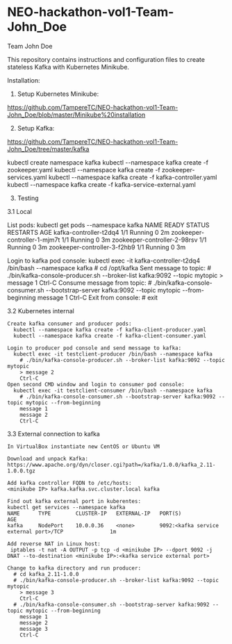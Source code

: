 # NEO-hackathon-vol1-Team-John_Doe
Team John Doe


This repository contains instructions and configuration files to create stateless Kafka with Kubernetes Minikube.

Installation:

1. Setup Kubernetes Minikube:

https://github.com/TampereTC/NEO-hackathon-vol1-Team-John_Doe/blob/master/Minikube%20installation

2. Setup Kafka:

https://github.com/TampereTC/NEO-hackathon-vol1-Team-John_Doe/tree/master/kafka

kubectl create namespace kafka
kubectl --namespace kafka create -f zookeeper.yaml
kubectl --namespace kafka create -f zookeeper-services.yaml
kubectl --namespace kafka create -f kafka-controller.yaml
kubectl --namespace kafka create -f kafka-service-external.yaml

3. Testing

3.1 Local

  List pods:
    kubectl get pods --namespace kafka
    NAME                           READY     STATUS    RESTARTS   AGE
    kafka-controller-t2dq4         1/1       Running   0          2m
    zookeeper-controller-1-mjm7t   1/1       Running   0          3m
    zookeeper-controller-2-98rsv   1/1       Running   0          3m
    zookeeper-controller-3-f2hb9   1/1       Running   0          3m
 
  Login to kafka pod console:
    kubectl exec -it kafka-controller-t2dq4 /bin/bash --namespace kafka 
      # cd /opt/kafka
      Sent message to topic:
      # ./bin/kafka-console-producer.sh --broker-list kafka:9092 --topic mytopic
      > message 1
      Ctrl-C
      Consume message from topic:
      # ./bin/kafka-console-consumer.sh --bootstrap-server kafka:9092 --topic mytopic --from-beginning
      message 1
      Ctrl-C
      Exit from console:
      # exit
      
  3.2 Kubernetes internal
  
    Create kafka consumer and producer pods:
      kubectl --namespace kafka create -f kafka-client-producer.yaml
      kubectl --namespace kafka create -f kafka-client-consumer.yaml
      
    Login to producer pod console and send message to kafka:
      kubectl exec -it testclient-producer /bin/bash --namespace kafka
        # ./bin/kafka-console-producer.sh --broker-list kafka:9092 --topic mytopic
        > message 2
        Ctrl-C
    Open second CMD window and login to consumer pod console:
      kubectl exec -it testclient-consumer /bin/bash --namespace kafka
        # ./bin/kafka-console-consumer.sh --bootstrap-server kafka:9092 --topic mytopic --from-beginning
        message 1
        message 2
        Ctrl-C
    
  3.3 External connection to kafka
  
    In VirtualBox instantiate new CentOS or Ubuntu VM

    Download and unpack Kafka:
    https://www.apache.org/dyn/closer.cgi?path=/kafka/1.0.0/kafka_2.11-1.0.0.tgz

    Add kafka controller FQDN to /etc/hosts:
    <minikube IP> kafka.kafka.svc.cluster.local kafka 
    
    Find out kafka external port in kuberentes:
    kubectl get services --namespace kafka
    NAME      TYPE        CLUSTER-IP   EXTERNAL-IP   PORT(S)                      AGE
    kafka     NodePort    10.0.0.36    <none>        9092:<kafka service external port>/TCP               1m
  
    Add reverse NAT in Linux host:
     iptables -t nat -A OUTPUT -p tcp -d <minikube IP> --dport 9092 -j DNAT --to-destination <minikube IP>:<kafka service external port>
    
    Change to kafka directory and run producer:
      # cd kafka_2.11-1.0.0
      # ./bin/kafka-console-producer.sh --broker-list kafka:9092 --topic mytopic
        > message 3
        Ctrl-C
      # ./bin/kafka-console-consumer.sh --bootstrap-server kafka:9092 --topic mytopic --from-beginning
        message 1
        message 2
        message 3
        Ctrl-C
    
  
